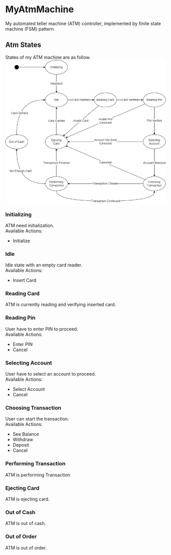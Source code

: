 # MyAtmMachine
My automated teller machine (ATM) controller, implemented by finite state machine (FSM) pattern.

## Atm States
States of my ATM machine are as follow.  
![AtmState](figures/AtmState.png)

### Initializing
ATM need initialization.  
Available Actions:
* Initialize

### Idle
Idle state with an empty card reader.  
Available Actions:
* Insert Card
### Reading Card
ATM is currently reading and verifying inserted card.

### Reading Pin
User have to enter PIN to proceed.  
Available Actions:
* Enter PIN
* Cancel

### Selecting Account
User have to select an account to proceed.  
Available Actions:
* Select Account
* Cancel

### Choosing Transaction
User can start the transaction.  
Available Actions:
* See Balance
* Withdraw
* Deposit
* Cancel

### Performing Transaction
ATM is performing Transaction

### Ejecting Card
ATM is ejecting card.  

### Out of Cash
ATM is out of cash.

### Out of Order
ATM is out of order.
